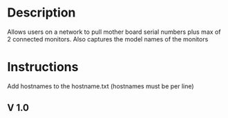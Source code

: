 # Description
Allows users on a network to pull mother board serial numbers plus max of 2 connected monitors. Also captures the model names of the monitors

# Instructions
Add hostnames to the hostname.txt (hostnames must be per line)

## V 1.0